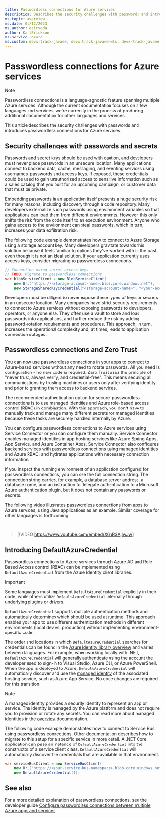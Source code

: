 ```yaml
---
title: Passwordless connections for Azure services
description: Describes the security challenges with passwords and introduces passwordless connections for Azure services.
ms.topic: overview
ms.date: 01/12/2023
ms.author: asirveda
author: KarlErickson
ms.service: azure
ms.custom: devx-track-javaee, devx-track-javaee-wls, devx-track-javaee-wls-aks, devx-track-javaee-wls-vm, passwordless-dotnet, passwordless-java, passwordless-js, passwordless-python
---
```


# Passwordless connections for Azure services

> [!NOTE]
> Passwordless connections is a language-agnostic feature spanning multiple Azure services. Although the current documentation focuses on a few languages and services, we're currently in the process of producing additional documentation for other languages and services.

This article describes the security challenges with passwords and introduces passwordless connections for Azure services.

## Security challenges with passwords and secrets

Passwords and secret keys should be used with caution, and developers must never place passwords in an unsecure location. Many applications connect to backend data, cache, messaging, and eventing services using usernames, passwords and access keys. If exposed, these credentials could be used to gain unauthorized access to sensitive information such as a sales catalog that you built for an upcoming campaign, or customer data that must be private.

Embedding passwords in an application itself presents a huge security risk for many reasons, including discovery through a code repository. Many developers externalize such passwords using environment variables so that applications can load them from different environments. However, this only shifts the risk from the code itself to an execution environment. Anyone who gains access to the environment can steal passwords, which in turn, increases your data exfiltration risk.

The following code example demonstrates how to connect to Azure Storage using a storage account key. Many developers gravitate towards this solution because it feels familiar to options they've worked with in the past, even though it is not an ideal solution. If your application currently uses access keys, consider migrating to passwordless connections.

```csharp
// Connection using secret access keys
// TODO: Migrate to passwordless connections
var blobServiceClient = new BlobServiceClient(
    new Uri("https://<storage-account-name>.blob.core.windows.net"),
    new StorageSharedKeyCredential("<storage-account-name>", "<your-access-key>"));
```

Developers must be diligent to never expose these types of keys or secrets in an unsecure location. Many companies have strict security requirements to connect to Azure services without exposing passwords to developers, operators, or anyone else. They often use a vault to store and load passwords into applications, and further reduce the risk by adding password-rotation requirements and procedures. This approach, in turn, increases the operational complexity and, at times, leads to application connection outages.

## Passwordless connections and Zero Trust

You can now use passwordless connections in your apps to connect to Azure-based services without any need to rotate passwords. All you need is configuration - no new code is required. Zero Trust uses the principle of "never trust, always verify, and credential-free". This means securing all communications by trusting machines or users only after verifying identity and prior to granting them access to backend services.

The recommended authentication option for secure, passwordless connections is to use managed identities and Azure role-based access control (RBAC) in combination. With this approach, you don't have to manually track and manage many different secrets for managed identities because these tasks are securely handled internally by Azure.

You can configure passwordless connections to Azure services using Service Connector or you can configure them manually. Service Connector enables managed identities in app hosting services like Azure Spring Apps, App Service, and Azure Container Apps. Service Connector also configures backend services with passwordless connections using managed identities and Azure RBAC, and hydrates applications with necessary connection information.

If you inspect the running environment of an application configured for passwordless connections, you can see the full connection string. The connection string carries, for example, a database server address, a database name, and an instruction to delegate authentication to a Microsoft Azure authentication plugin, but it does not contain any passwords or secrets.

The following video illustrates passwordless connections from apps to Azure services, using Java applications as an example. Similar coverage for other languages is forthcoming.

<br>

> [!VIDEO https://www.youtube.com/embed/X6nR3AjIwJw]

## Introducing DefaultAzureCredential

Passwordless connections to Azure services through Azure AD and Role Based Access control (RBAC) can be implemented using `DefaultAzureCredential` from the Azure Identity client libraries.

> [!IMPORTANT]
> Some languages must implement `DefaultAzureCredential` explicitly in their code, while others utilize `DefaultAzureCredential` internally through underlying plugins or drivers.

`DefaultAzureCredential` supports multiple authentication methods and automatically determines which should be used at runtime. This approach enables your app to use different authentication methods in different environments (local dev vs. production) without implementing environment-specific code.

The order and locations in which `DefaultAzureCredential` searches for credentials can be found in the [Azure Identity library overview](/dotnet/api/overview/azure/Identity-readme#defaultazurecredential) and varies between languages. For example, when working locally with .NET, `DefaultAzureCredential` will generally authenticate using the account the developer used to sign-in to Visual Studio, Azure CLI, or Azure PowerShell. When the app is deployed to Azure, `DefaultAzureCredential` will automatically discover and use the [managed identity](/azure/active-directory/managed-identities-azure-resources/overview) of the associated hosting service, such as Azure App Service. No code changes are required for this transition.

> [!NOTE]
> A managed identity provides a security identity to represent an app or service. The identity is managed by the Azure platform and does not require you to provision or rotate any secrets. You can read more about managed identities in the [overview](/azure/active-directory/managed-identities-azure-resources/overview) documentation.

The following code example demonstrates how to connect to Service Bus using passwordless connections. Other documentation describes how to migrate to this setup for a specific service in more detail. A .NET Core application can pass an instance of `DefaultAzureCredential` into the constructor of a service client class. `DefaultAzureCredential` will automatically discover the credentials that are available in that environment.

```csharp
var serviceBusClient = new ServiceBusClient(
    new Uri("https://<your-service-bus-namespace>.blob.core.windows.net"),
    new DefaultAzureCredential());
```

## See also

For a more detailed explanation of passwordless connections, see the developer guide [Configure passwordless connections between multiple Azure apps and services](/azure/storage/common/multiple-identity-scenarios?toc=/azure/developer/intro/toc.json&bc=/azure/developer/intro/breadcrumb/toc.json).
